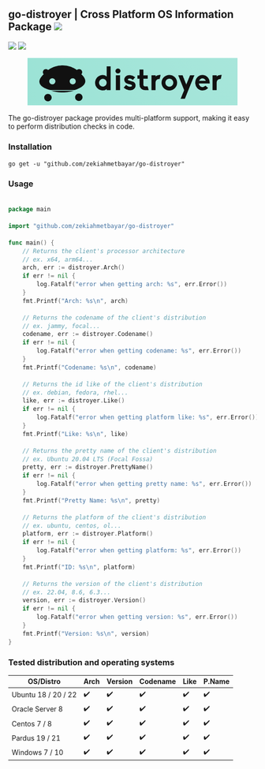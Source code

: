 ## go-distroyer | Cross Platform OS Information Package <img src="https://img.shields.io/github/license/zekiahmetbayar/go-distroyer?style=for-the-badge" width="100" />


<p float="left">
  <img src="https://img.shields.io/github/downloads/zekiahmetbayar/go-distroyer/total?style=for-the-badge" width="150" />
  <img src="https://img.shields.io/github/commit-activity/m/zekiahmetbayar/go-distroyer?style=for-the-badge" width="170" /> 
</p>

<p align="center">
  <img src="https://raw.githubusercontent.com/zekiahmetbayar/zekiahmetbayar.github.io/master/assets/distroyer.png" />
</p>

The go-distroyer package provides multi-platform support, making it easy to perform distribution checks in code.

### Installation

```
go get -u "github.com/zekiahmetbayar/go-distroyer"
```

### Usage

```go

package main

import "github.com/zekiahmetbayar/go-distroyer"

func main() {
    // Returns the client's processor architecture
    // ex. x64, arm64...
    arch, err := distroyer.Arch()
    if err != nil {
        log.Fatalf("error when getting arch: %s", err.Error())
    }
    fmt.Printf("Arch: %s\n", arch)

    // Returns the codename of the client's distribution
    // ex. jammy, focal...
    codename, err := distroyer.Codename()
    if err != nil {
        log.Fatalf("error when getting codename: %s", err.Error())
    }
    fmt.Printf("Codename: %s\n", codename)

    // Returns the id like of the client's distribution
    // ex. debian, fedora, rhel...
    like, err := distroyer.Like()
    if err != nil {
        log.Fatalf("error when getting platform like: %s", err.Error())
    }
    fmt.Printf("Like: %s\n", like)

    // Returns the pretty name of the client's distribution
    // ex. Ubuntu 20.04 LTS (Focal Fossa)
    pretty, err := distroyer.PrettyName()
    if err != nil {
        log.Fatalf("error when getting pretty name: %s", err.Error())
    }
    fmt.Printf("Pretty Name: %s\n", pretty)

    // Returns the platform of the client's distribution
    // ex. ubuntu, centos, ol...
    platform, err := distroyer.Platform()
    if err != nil {
        log.Fatalf("error when getting platform: %s", err.Error())
    }
    fmt.Printf("ID: %s\n", platform)

    // Returns the version of the client's distribution
    // ex. 22.04, 8.6, 6.3...
    version, err := distroyer.Version()
    if err != nil {
        log.Fatalf("error when getting version: %s", err.Error())
    }
    fmt.Printf("Version: %s\n", version)
}

```

### Tested distribution and operating systems

OS/Distro | Arch | Version | Codename | Like | P.Name 
--- | --- | --- | --- |--- |--- 
Ubuntu 18 / 20 / 22 | :heavy_check_mark: | :heavy_check_mark: | :heavy_check_mark: | :heavy_check_mark: | :heavy_check_mark: | :heavy_check_mark: 
Oracle Server 8 | :heavy_check_mark: | :heavy_check_mark: | :heavy_check_mark: | :heavy_check_mark: | :heavy_check_mark: | :heavy_check_mark: 
Centos 7 / 8 | :heavy_check_mark: | :heavy_check_mark: | :heavy_check_mark: | :heavy_check_mark: | :heavy_check_mark: | :heavy_check_mark: 
Pardus 19 / 21 | :heavy_check_mark: | :heavy_check_mark: | :heavy_check_mark: | :heavy_check_mark: | :heavy_check_mark: | :heavy_check_mark: 
Windows 7 / 10 | :heavy_check_mark: | :heavy_check_mark: | :heavy_check_mark: | :heavy_check_mark: | :heavy_check_mark: | :heavy_check_mark: 
